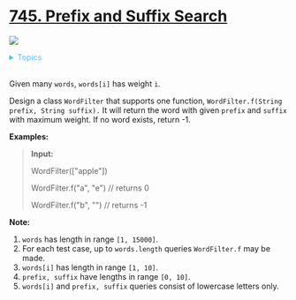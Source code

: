 # [745. Prefix and Suffix Search](https://leetcode.com/problems/prefix-and-suffix-search/description/)

![](https://img.shields.io/badge/Difficulty-Hard-red.svg)

<details>
<summary style="color:#4FC3F7">Topics</summary>

* [`Trie`](https://leetcode.com/tag/trie/)

</details>
<br />


Given many `words`, `words[i]` has weight `i`.

Design a class `WordFilter` that supports one function, `WordFilter.f(String prefix, String suffix).` It will return the word with given `prefix` and `suffix` with maximum weight. If no word exists, return -1.


**Examples:**

>**Input:**
>
>WordFilter(["apple"])
>
>WordFilter.f("a", "e") // returns 0
>
>WordFilter.f("b", "") // returns -1

**Note:**

 1. `words` has length in range `[1, 15000]`.
 2. For each test case, up to `words.length` queries `WordFilter.f` may be made.
 3. `words[i]` has length in range `[1, 10]`.
 4. `prefix, suffix` have lengths in range `[0, 10]`.
 5. `words[i]` and `prefix, suffix` queries consist of lowercase letters only.
